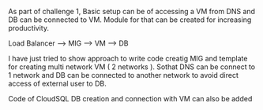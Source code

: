 As part of challenge 1, 
Basic setup can be of accessing a VM from DNS and DB can be connected to VM. Module for that can be created for increasing productivity.

Load Balancer --> MIG --> VM --> DB

I have just tried to show approach to write code creatig MIG and template for creating multi network VM ( 2 networks ). Sothat DNS can be connect to 1 network and DB can be connected to another network to avoid direct access of external user to DB. 

Code of CloudSQL DB creation and connection with VM can also be added
